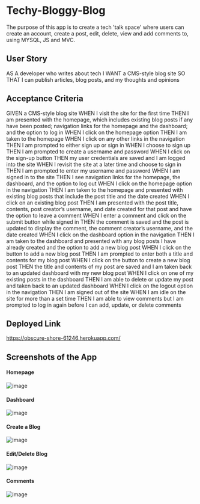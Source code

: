 # Techy-Bloggy-Blog

The purpose of this app is to create a tech 'talk space' where users can create an account, create a post, edit, delete, view and add comments to, using MYSQL, JS and MVC.

## User Story

AS A developer who writes about tech
I WANT a CMS-style blog site
SO THAT I can publish articles, blog posts, and my thoughts and opinions

## Acceptance Criteria

GIVEN a CMS-style blog site
WHEN I visit the site for the first time
THEN I am presented with the homepage, which includes existing blog posts if any have been posted; navigation links for the homepage and the dashboard; and the option to log in
WHEN I click on the homepage option
THEN I am taken to the homepage
WHEN I click on any other links in the navigation
THEN I am prompted to either sign up or sign in
WHEN I choose to sign up
THEN I am prompted to create a username and password
WHEN I click on the sign-up button
THEN my user credentials are saved and I am logged into the site
WHEN I revisit the site at a later time and choose to sign in
THEN I am prompted to enter my username and password
WHEN I am signed in to the site
THEN I see navigation links for the homepage, the dashboard, and the option to log out
WHEN I click on the homepage option in the navigation
THEN I am taken to the homepage and presented with existing blog posts that include the post title and the date created
WHEN I click on an existing blog post
THEN I am presented with the post title, contents, post creator’s username, and date created for that post and have the option to leave a comment
WHEN I enter a comment and click on the submit button while signed in
THEN the comment is saved and the post is updated to display the comment, the comment creator’s username, and the date created
WHEN I click on the dashboard option in the navigation
THEN I am taken to the dashboard and presented with any blog posts I have already created and the option to add a new blog post
WHEN I click on the button to add a new blog post
THEN I am prompted to enter both a title and contents for my blog post
WHEN I click on the button to create a new blog post
THEN the title and contents of my post are saved and I am taken back to an updated dashboard with my new blog post
WHEN I click on one of my existing posts in the dashboard
THEN I am able to delete or update my post and taken back to an updated dashboard
WHEN I click on the logout option in the navigation
THEN I am signed out of the site
WHEN I am idle on the site for more than a set time
THEN I am able to view comments but I am prompted to log in again before I can add, update, or delete comments


## Deployed Link

https://obscure-shore-61246.herokuapp.com/

## Screenshots of the App

#### Homepage
![image](https://user-images.githubusercontent.com/93604239/173464885-af5308c3-14c9-4a29-a503-cb46056c3055.png)
#### Dashboard
![image](https://user-images.githubusercontent.com/93604239/173464835-65e6dd6b-44f4-46e2-b107-7bb053304d04.png)
#### Create a Blog
![image](https://user-images.githubusercontent.com/93604239/173464776-66a4e9f3-b745-4ab7-bb44-4205da983480.png)
#### Edit/Delete Blog
![image](https://user-images.githubusercontent.com/93604239/173464998-8c93e955-cb29-4d42-bb63-7d9fc3088c83.png)
#### Comments
![image](https://user-images.githubusercontent.com/93604239/173465062-a36c8d5f-bdad-4158-a827-933a3624fc95.png)

